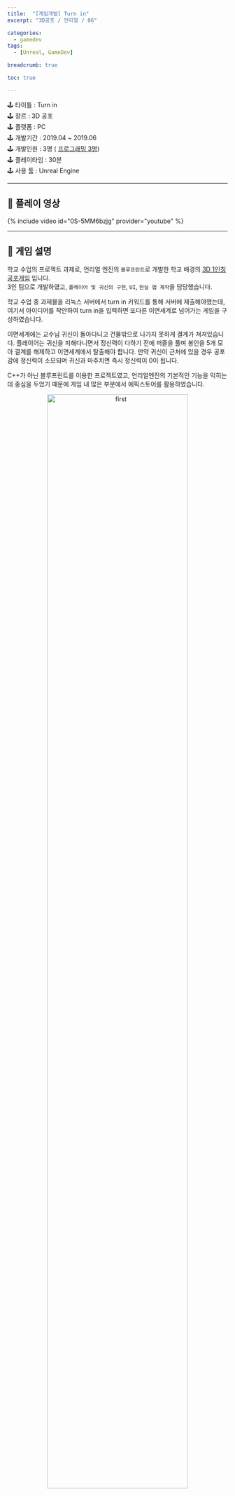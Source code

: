 ```yaml
---
title:  "[게임개발] Turn in"
excerpt: "3D공포 / 언리얼 / 06"

categories:
  - gamedev 
tags:
  - [Unreal, GameDev]

breadcrumb: true

toc: true

---
```


<div class="notice--warning" markdown=1>
🕹 타이틀 : Turn in  <br>
🕹 장르 : 3D 공포   <br>
🕹 플랫폼 : PC   <br>
🕹 개발기간 : 2019.04 ~ 2019.06   <br>
🕹 개발인원 : 3명 ( <u>프로그래밍 3명</u>)   <br>
🕹 플레이타임 : 30분  <br>
🕹 사용 툴 : Unreal Engine   <br>
 </div>
 
 ---

## 🔸 플레이 영상
{% include video id="0S-5MM6bzjg" provider="youtube" %}

---

## 🔸 게임 설명 

학교 수업의 프로젝트 과제로, 언리얼 엔진의 `블루프린트`로 개발한 학교 배경의 <u>3D 1인칭 공포게임</u> 입니다.   
3인 팀으로 개발하였고, `플레이어 및 귀신의 구현`, `UI`, `현실 맵 제작`을 담당했습니다.

학교 수업 중 과제물을 리눅스 서버에서 turn in 키워드를 통해 서버에 제출해야했는데, 여기서 아이디어를 착안하여 turn in을 입력하면 또다른 이면세계로 넘어가는 게임을 구상하였습니다. 

이면세계에는 교수님 귀신이 돌아다니고 건물밖으로 나가지 못하게 결계가 쳐져있습니다. 플레이어는 귀신을 피해다니면서 정신력이 다하기 전에 퍼즐을 풀며 봉인을 5개 모아 결계를 해제하고 이면세계에서 탈출해야 합니다. 만약 귀신이 근처에 있을 경우 공포감에 정신력이 소모되며 귀신과 마주치면 즉시 정신력이 0이 됩니다.

C++가 아닌 블루프린트를 이용한 프로젝트였고, 언리얼엔진의 기본적인 기능을 익히는데 중심을 두었기 때문에 게임 내 많은 부분에서 에픽스토어를 활용하였습니다. 

<p align="center">
	<img src="https://user-images.githubusercontent.com/45874696/148573395-253b3019-3a2e-466f-9890-61ca0a0c1430.png" alt="first" width="80%"/><br>  
<small> < 지정된 지점을 순회하고 플레이어 발견시 쫒아오는 귀신의 이동 알고리즘 > </small>

</p>

<br>

## 🔸 개발 의도
 게임의 핵심 주제는 **익숙한 공간에서의 낯선 경험**입니다. 게임의 발표 대상이 같은 학과의 학생이고 학교가 배경인 만큼 실제 학교에서 사용하던 건물과 강의실 그대로 본따 맵을 만들었습니다. 주변에 실제로 존재하는 공간에서 벌어지는 공포스런 일들이 낯선 경험을 선사할 것이라 생각했습니다. turn in이라는 게임 제목도 게임의 주요대상이 이해할 수 있고 즐거워 할 수 있는 이름으로 지었기 때문에 발표당시 반응이 좋았습니다!

<p align="center">
	<img src="https://user-images.githubusercontent.com/45874696/148563590-7dc36f71-be7e-492b-9cb5-eb9f39a9736c.png" alt="first" width="80%"/>

</p>

<br>

## 🔸 긍정적인 부분
언리얼 엔진을 처음 사용해본 것이 이 프로젝트의 가장 큰 의미였다고 생각합니다. 오래 사용해온 유니티와 비슷하면서도 달라서 헷갈리는 부분도 많았지만 **새로운 툴을 배워나가는 것은 꽤 재미있는 경험**이었습니다. C++로 개발한게 아니라서 아쉽기는 하지만, 블루프린트 였기에 빠르게 개발할 수 있었습니다.
<br>

## 🔸 아쉬웠던 부분
공포게임이었기 때문에 공포감을 조성하는게 큰 과제였는데, 조명 시스템으로 분위기를 만드는 것에 어려움이 있었습니다. 회의를 거친 결과 아예 bake가 필요한 조명을 없애버리고 손전등으로 맵을 밝혀야 하는 방식으로 전환하였습니다. 

빌드시 몇몇 오브젝트의 위치가 틀어져 옆 오브젝트를 뚫고가거나 조명시스템의 반사가 의도하지 않게 작용하는 등 문제가 발생하였는데, 이 부분은 프로젝트 발표 때까지 결국 해결하지 못해 아쉽습니다.
<br>  

## 🔸 스크린 샷
 

<p align="center">
	<img src="https://user-images.githubusercontent.com/45874696/67138399-6886a880-f27d-11e9-9fb6-23cb4eaad8bc.png" alt="first" width="400"/>
  <img src="https://user-images.githubusercontent.com/45874696/67138408-83591d00-f27d-11e9-9a0c-83c6d77b4b72.png" alt="second" width="400"/>
  <img src="https://user-images.githubusercontent.com/45874696/67138415-9bc93780-f27d-11e9-9019-4d9b90ff2dce.png" alt="third" width="400"/>
  <img src="https://user-images.githubusercontent.com/45874696/67138418-b4d1e880-f27d-11e9-81df-dce42ecd7d87.png" alt="fourth" width="400"/>
</p>

<small style ="color:gray;">(post-code: turn-in) </small> 
 {: .text-right}

[TOP](#){: .btn .btn--warning} 
{: .text-right}